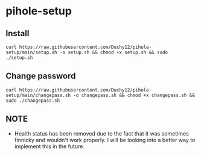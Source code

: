 # pihole-setup

## Install
```
curl https://raw.githubusercontent.com/Duchy12/pihole-setup/main/setup.sh -o setup.sh && chmod +x setup.sh && sudo ./setup.sh
```

## Change password
```
curl https://raw.githubusercontent.com/Duchy12/pihole-setup/main/changepass.sh -o changepass.sh && chmod +x changepass.sh && sudo ./changepass.sh
```

## NOTE
- Health status has been removed due to the fact that it was sometimes finnicky and wouldn't work properly. I will be looking into a better way to implement this in the future.
